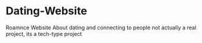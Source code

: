 # Dating-Website
Roamnce Website
About dating and connecting to people not actually a real project, its a tech-type project
